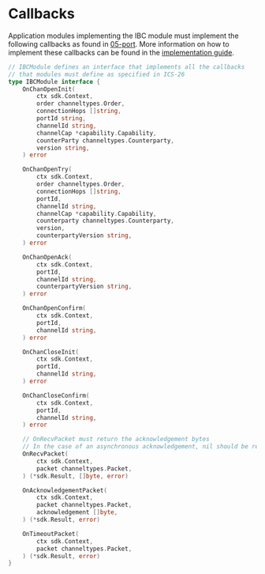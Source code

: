 <!--
order: 5
-->

# Callbacks

Application modules implementing the IBC module must implement the following callbacks as found in [05-port](../05-port/types/module.go).
More information on how to implement these callbacks can be found in the [implementation guide](../../../../docs/ibc/custom.md).

```go
// IBCModule defines an interface that implements all the callbacks
// that modules must define as specified in ICS-26
type IBCModule interface {
	OnChanOpenInit(
		ctx sdk.Context,
		order channeltypes.Order,
		connectionHops []string,
		portId string,
		channelId string,
		channelCap *capability.Capability,
		counterParty channeltypes.Counterparty,
		version string,
	) error

	OnChanOpenTry(
		ctx sdk.Context,
		order channeltypes.Order,
		connectionHops []string,
		portId,
		channelId string,
		channelCap *capability.Capability,
		counterparty channeltypes.Counterparty,
		version,
		counterpartyVersion string,
	) error

	OnChanOpenAck(
		ctx sdk.Context,
		portId,
		channelId string,
		counterpartyVersion string,
	) error

	OnChanOpenConfirm(
		ctx sdk.Context,
		portId,
		channelId string,
	) error

	OnChanCloseInit(
		ctx sdk.Context,
		portId,
		channelId string,
	) error

	OnChanCloseConfirm(
		ctx sdk.Context,
		portId,
		channelId string,
	) error

	// OnRecvPacket must return the acknowledgement bytes
	// In the case of an asynchronous acknowledgement, nil should be returned.
	OnRecvPacket(
		ctx sdk.Context,
		packet channeltypes.Packet,
	) (*sdk.Result, []byte, error)

	OnAcknowledgementPacket(
		ctx sdk.Context,
		packet channeltypes.Packet,
		acknowledgement []byte,
	) (*sdk.Result, error)

	OnTimeoutPacket(
		ctx sdk.Context,
		packet channeltypes.Packet,
	) (*sdk.Result, error)
}
```
